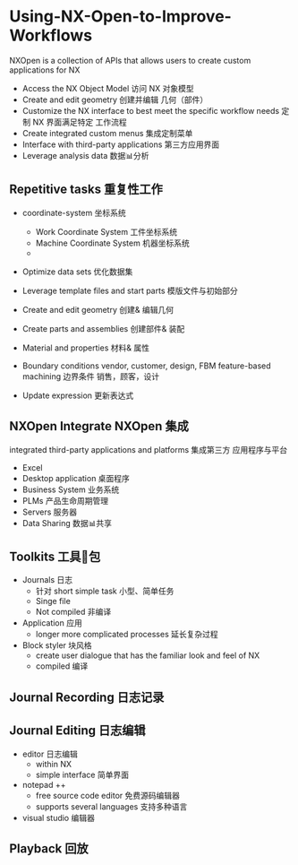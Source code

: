 # Using-NX-Open-to-Improve-Workflows

NXOpen is a collection of APIs that allows users to create custom applications for NX

- Access the NX Object Model 访问 NX 对象模型
- Create and edit geometry 创建并编辑 几何（部件）
- Customize the NX interface to best meet the specific workflow needs 定制 NX 界面满足特定 工作流程
- Create integrated custom menus 集成定制菜单
- Interface with third-party applications 第三方应用界面
- Leverage analysis data 数据📊分析

## Repetitive tasks 重复性工作
- coordinate-system 坐标系统
   - Work Coordinate System 工件坐标系统
   - Machine Coordinate System 机器坐标系统
   - 

- Optimize data sets 优化数据集
- Leverage template files and start parts 模版文件与初始部分
- Create and edit geometry 创建& 编辑几何
- Create parts and assemblies 创建部件& 装配
- Material and properties 材料& 属性
- Boundary conditions vendor, customer, design, FBM feature-based machining 边界条件 销售，顾客，设计
- Update expression 更新表达式

## NXOpen Integrate NXOpen 集成
integrated third-party applications and platforms 集成第三方 应用程序与平台
- Excel
- Desktop application 桌面程序
- Business System 业务系统
- PLMs 产品生命周期管理
- Servers 服务器
- Data Sharing 数据📊共享

## Toolkits 工具🔧包
- Journals 日志
   - 针对 short simple task 小型、简单任务
   - Singe file
   - Not compiled 非编译
- Application 应用
   - longer more complicated processes 延长复杂过程
- Block styler 块风格
   - create user dialogue that has the familiar look and feel of NX
   - compiled 编译

## Journal Recording 日志记录

## Journal Editing 日志编辑
- editor 日志编辑
   - within NX
   - simple interface 简单界面
- notepad ++
   - free source code editor 免费源码编辑器
   - supports several languages 支持多种语言
- visual studio 编辑器 

## Playback 回放

